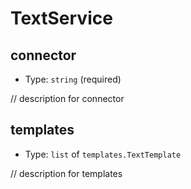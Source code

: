 
TextService
===========



connector
---------

- Type: `string` (required)

// description for connector



templates
---------

- Type: `list` of `templates.TextTemplate` 

// description for templates
